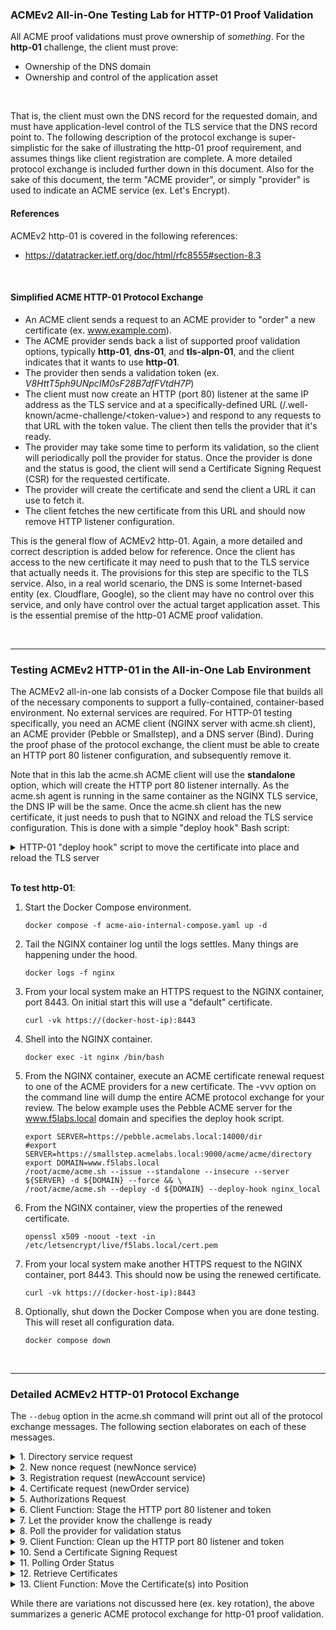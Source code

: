 ### ACMEv2 All-in-One Testing Lab for HTTP-01 Proof Validation
All ACME proof validations must prove ownership of *something*. For the **http-01** challenge, the client must prove:

- Ownership of the DNS domain
- Ownership and control of the application asset

<br />

That is, the client must own the DNS record for the requested domain, and must have application-level control of the TLS service that the DNS record point to. The following description of the protocol exchange is super-simplistic for the sake of illustrating the http-01 proof requirement, and assumes things like client registration are complete. A more detailed protocol exchange is included further down in this document. Also for the sake of this document, the term "ACME provider", or simply "provider" is used to indicate an ACME service (ex. Let's Encrypt).

#### References
ACMEv2 http-01 is covered in the following references:
- https://datatracker.ietf.org/doc/html/rfc8555#section-8.3

<br />

#### Simplified ACME HTTP-01 Protocol Exchange
- An ACME client sends a request to an ACME provider to "order" a new certificate (ex. www.example.com).
- The ACME provider sends back a list of supported proof validation options, typically **http-01**, **dns-01**, and **tls-alpn-01**, and the client indicates that it wants to use **http-01**.
- The provider then sends a validation token (ex. _V8HttT5ph9UNpcIM0sF28B7dfFVtdH7P_)
- The client must now create an HTTP (port 80) listener at the same IP address as the TLS service and at a specifically-defined URL (/.well-known/acme-challenge/\<token-value\>) and respond to any requests to that URL with the token value. The client then tells the provider that it's ready.
- The provider may take some time to perform its validation, so the client will periodically poll the provider for status. Once the provider is done and the status is good, the client will send a Certificate Signing Request (CSR) for the requested certificate.
- The provider will create the certificate and send the client a URL it can use to fetch it.
- The client fetches the new certificate from this URL and should now remove HTTP listener configuration.

This is the general flow of ACMEv2 http-01. Again, a more detailed and correct description is added below for reference. Once the client has access to the new certificate it may need to push that to the TLS service that actually needs it. The provisions for this step are specific to the TLS service. Also, in a real world scenario, the DNS is some Internet-based entity (ex. Cloudflare, Google), so the client may have no control over this service, and only have control over the actual target application asset. This is the essential premise of the http-01 ACME proof validation.

<br />

-----

### Testing ACMEv2 HTTP-01 in the All-in-One Lab Environment
The ACMEv2 all-in-one lab consists of a Docker Compose file that builds all of the necessary components to support a fully-contained, container-based environment. No external services are required. For HTTP-01 testing specifically, you need an ACME client (NGINX server with acme.sh client), an ACME provider (Pebble or Smallstep), and a DNS server (Bind). During the proof phase of the protocol exchange, the client must be able to create an HTTP port 80 listener configuration, and subsequently remove it. 

Note that in this lab the acme.sh ACME client will use the **standalone** option, which will create the HTTP port 80 listener internally. As the acme.sh agent is running in the same container as the NGINX TLS service, the DNS IP will be the same. Once the acme.sh client has the new certificate, it just needs to push that to NGINX and reload the TLS service configuration. This is done with a simple "deploy hook" Bash script:

<details>
  <summary>HTTP-01 "deploy hook" script to move the certificate into place and reload the TLS server</summary>
  
  ```shell
  #!/usr/bin/bash
  nginx_local_deploy() {
      _cdomain="$1"
      _ckey="$2"
      _ccert="$3"
      _cca="$4"
      _cfullchain="$5"

      cp -f "$_ccert" /etc/letsencrypt/live/f5labs.local/cert.pem
      cp -f "$_ckey" /etc/letsencrypt/live/f5labs.local/privkey.pem
      cp -f "$_cfullchain" /etc/letsencrypt/live/f5labs.local/chain.pem
      nginx -s reload
  }
  ```
</details>

<br />

**To test http-01**:

1. Start the Docker Compose environment.
   ```shell
   docker compose -f acme-aio-internal-compose.yaml up -d
   ```
2. Tail the NGINX container log until the logs settles. Many things are happening under the hood.
   ```shell
   docker logs -f nginx
   ```
3. From your local system make an HTTPS request to the NGINX container, port 8443. On initial start this will use a "default" certificate.
   ```shell
   curl -vk https://(docker-host-ip):8443
   ```
4. Shell into the NGINX container.
   ```shell
   docker exec -it nginx /bin/bash
   ```
5. From the NGINX container, execute an ACME certificate renewal request to one of the ACME providers for a new certificate. The -vvv option on the command line will dump the entire ACME protocol exchange for your review. The below example uses the Pebble ACME server for the www.f5labs.local domain and specifies the deploy hook script.
   ```shell
   export SERVER=https://pebble.acmelabs.local:14000/dir
   #export SERVER=https://smallstep.acmelabs.local:9000/acme/acme/directory
   export DOMAIN=www.f5labs.local
   /root/acme/acme.sh --issue --standalone --insecure --server ${SERVER} -d ${DOMAIN} --force && \
   /root/acme/acme.sh --deploy -d ${DOMAIN} --deploy-hook nginx_local
   ```
6. From the NGINX container, view the properties of the renewed certificate.
   ```shell
   openssl x509 -noout -text -in /etc/letsencrypt/live/f5labs.local/cert.pem
   ```
7. From your local system make another HTTPS request to the NGINX container, port 8443. This should now be using the renewed certificate.
   ```shell
   curl -vk https://(docker-host-ip):8443
   ```
8. Optionally, shut down the Docker Compose when you are done testing. This will reset all configuration data.
   ```shell
   docker compose down
   ```

<br />

-----
### Detailed ACMEv2 HTTP-01 Protocol Exchange

The ```--debug``` option in the acme.sh command will print out all of the protocol exchange messages. The following section elaborates on each of these messages.

<details>
  <summary>1. Directory service request</summary>
  <br />
  This is the only URL that is required to be known in advance, as the response will list the URLs for the other services. Within the directory listing there should minimally be resources for "NewAccount" (registration), "newNonce" (getting a new nonce), and "newOrder" (requesting certificate(s)). Optionally there may also be "revokeCert" (revoke an issued certificate) and "keyChange" (rotate registration key) services.
  <br />
  
  ```
  GET https://pebble.acmelabs.local:14000/dir
  -------------------------------------------
  HTTP 200
  Cache-Control: public, max-age=0, no-cache
  Content-Type: application/json; charset=utf-8
  {
     "keyChange": "https://pebble.acmelabs.local:14000/rollover-account-key",
     "meta": {
        "externalAccountRequired": false,
        "termsOfService": "data:text/plain,Do%20what%20thou%20wilt"
     },
     "newAccount": "https://pebble.acmelabs.local:14000/sign-me-up",
     "newNonce": "https://pebble.acmelabs.local:14000/nonce-plz",
     "newOrder": "https://pebble.acmelabs.local:14000/order-plz",
     "revokeCert": "https://pebble.acmelabs.local:14000/revoke-cert"
  }
  ```
</details>
<details>
  <summary>2. New nonce request (newNonce service)</summary>
  <br />
  All subsequent requests must contain a Nonce value to protect against replay attacks. To get the initial nonce the client makes a HEAD request to the "newNonce" service URL, which is then returned in a "Replay-Nonce" header.
  <br />
  
  ```
  HEAD https://pebble.acmelabs.local:14000/nonce-plz
  -------------------------------------------
  HTTP 200
  Cache-Control: public, max-age=0, no-cache
  Link: <https://pebble.acmelabs.local:14000/dir>;rel="index"
  Replay-Nonce: _1lC0k2yni8FlVMY0bnaKA
  ```
</details>
<details>
  <summary>3. Registration request (newAccount service)</summary>
  <br />
  Assuming the client has not yet registered with the ACME provider, it needs to first make a POST request to the "newAccount" service. The content of the request payload includes a "payload" block containing the "contact" email address and agreement to the provider's terms-of-service, a "protected" block that contains the previous nonce, service URL, and JSON web key attributes (algorithm, key type, modulus[n], and exponent[e]), and a "signature" block that is a digital signature using the client's private key. Note that in this and all following requests, the "protected" and "payload" blocks are base64-encoded. These are shown decoded here to better understand the protocol exchange. Also note that the provider should return a new nonce value in each response, which the client should use in the subsequent request.
  <br />
  
  ```
  POST https://pebble.acmelabs.local:14000/sign-me-up
  {
    "protected": {
        "alg": "RS256", 
        "jwk": {
           "n": "yNZZe54dnQk_KggAbe-txbibe-...", 
           "e": "AQAB", 
           "kty": "RSA"
        }, 
        "nonce": "_1lC0k2yni8FlVMY0bnaKA", 
        "url": "https://pebble.acmelabs.local:14000/sign-me-up"
     },
    "signature": "...",
    "payload": {
        "contact": [
           "mailto:admin@f5labs.local"
        ],
        "termsOfServiceAgreed": true
     }
  }
  -------------------------------------------
  HTTP 201
  Cache-Control: public, max-age=0, no-cache
  Content-Type: application/json; charset=utf-8
  Link: <https://pebble.acmelabs.local:14000/dir>;rel="index"
  Location: https://pebble.acmelabs.local:14000/my-account/1
  Replay-Nonce: _1lC0k2yni8FlVMY0bnaKA
  {
     "status": "valid",
     "contact": [
        "mailto:admin@f5labs.local"
     ],
     "orders": "https://pebble.acmelabs.local:14000/list-orderz/1",
     "key": {
        "kty": "RSA",
        "n": "yNZZe54dnQk_KggAbe-txbibe-...",
        "e": "AQAB"
     }
  }
  ```
</details>
<details>
  <summary>4. Certificate request (newOrder service)</summary>
  <br />
  The client is now request to request a new certificate. To do that it makes a POST request to the "newOrder" service URL, and in that request it supplies a similar (base64-encoded) "protected" block, a (base64-encoded) "payload" block that contains an "identifiers" array of domain names (the certificate domains requested), and "signature" block. The provider will return two important URLs:
  <br />
  
  - authorizations: an array listing the URL(s) to query to get challenge information
  - finalize: the URL that will be used once the challenges are successful
  
  ```
  POST https://pebble.acmelabs.local:14000/order-plz
  {
    "protected": {
        "alg": "RS256", 
        "kid": "https://pebble.acmelabs.local:14000/my-account/1", 
        "nonce": "_1lC0k2yni8FlVMY0bnaKA", 
        "url": "https://pebble.acmelabs.local:14000/order-plz"
    },
    "signature": "knkitI-EQ0V4SgDCjlFTCraBjy...",
    "payload": "{
    "identifiers": [
      {
        "type": "dns",
        "value": "www.f5labs.local"
      }
    ]
  }
  -------------------------------------------
  HTTP 201
  Cache-Control: public, max-age=0, no-cache
  Content-Type: application/json; charset=utf-8
  Link: <https://pebble.acmelabs.local:14000/dir>;rel="index"
  Location: https://pebble.acmelabs.local:14000/my-order/89IpX7w9L0vFmE-82kmUxE5X1r-8_lIORXOh2kNxrUY
  Replay-Nonce: tG2LvEiAWlqayLL1Xd5p0A
  {
     "status": "pending",
     "expires": "2024-07-04T12:23:37Z",
     "identifiers": [
        {
           "type": "dns",
           "value": "www.f5labs.local"
        }
     ],
     "finalize": "https://pebble.acmelabs.local:14000/finalize-order/89IpX7w9L0vFmE-82kmUxE5X1r-8_lIORXOh2kNxrUY",
     "authorizations": [
        "https://pebble.acmelabs.local:14000/authZ/ypVmnrbvWsEjONv0ygSAPCkh7LaLSq0O98DqohHr0Y0"
     ]
  }
  ```
</details>
<details>
  <summary>5. Authorizations Request</summary>
  <br />
  The client sends its request with "protected" block, an empty "payload" block, and the "signature" block. The authorizations request should return an array of "challenges" - the set of proof validation functions (ex. http-01, dns-01, tls-alpn-01) and corresponding ephemeral validation tokens. 
  <br />
  
  ```
  POST https://pebble.acmelabs.local:14000/authZ/ypVmnrbvWsEjONv0ygSAPCkh7LaLSq0O98DqohHr0Y0
  {
    "protected": {
        "alg": "RS256", 
        "kid": "https://pebble.acmelabs.local:14000/my-account/1", 
        "nonce": "tG2LvEiAWlqayLL1Xd5p0A", 
        "url": "https://pebble.acmelabs.local:14000/authZ/ypVmnrbvWsEjONv0ygSAPCkh7LaLSq0O98DqohHr0Y0"
    },
    "signature": "OLFcTqqJjkNiPRMES5romppnuA...",
    "payload": ""
  }
  -------------------------------------------
  HTTP 200
  Cache-Control: public, max-age=0, no-cache
  Content-Type: application/json; charset=utf-8
  Link: <https://pebble.acmelabs.local:14000/dir>;rel="index"
  Replay-Nonce: LYvJr3PloWaEhjxpXwtJ2A
  {
     "status": "pending",
     "identifier": {
        "type": "dns",
        "value": "www.f5labs.local"
     },
     "challenges": [
        {
           "type": "dns-01",
           "url": "https://pebble.acmelabs.local:14000/chalZ/xuwc6c_dIoeN7SzdV6c4xB-i1B3ia3can6U3H55c8r8",
           "token": "H75UagVrBg9FK6f2rV2zBJiF2GX5jJa5tgJDaZb-MZo",
           "status": "pending"
        },
        {
           "type": "tls-alpn-01",
           "url": "https://pebble.acmelabs.local:14000/chalZ/FlVXCjrD43-pnYWUBsENWP8dI7Bab24GIiK0CE9tnq4",
           "token": "Iz3lA6KEaBqjCDfSE2ZtcTXsDxjcx2-ZlhC4aclfqhw",
           "status": "pending"
        },
        {
           "type": "http-01",
           "url": "https://pebble.acmelabs.local:14000/chalZ/j2JwAI_xnIjY3uez8MzXprPXcb4ghA94oC2F4Ih9mf4",
           "token": "LGbvLqb26AIdrnBnjDGfnu1ACE2zT_JUOobv6dCCfxY",
           "status": "pending"
        }
     ],
     "expires": "2024-07-03T13:23:37Z"
  }
  ```
</details>
<details>
  <summary>6. Client Function: Stage the HTTP port 80 listener and token</summary>
  <br />
  The implementation of this step is dependent on both the client's capabilities and the target TLS resource. With the http-01 proof validation, the provider is going to query public DNS for the IP of the requested domain and then make an HTTP port 80 request to that domain seeking a response on the "/.well-known/acme-challenge/[token]" URL, expecting the token to be in the response. This proves to the provider that the requestor owns both the DNS record and the application asset. Using the --standalone option on the acme.sh client enables it to stand up an ephemeral HTTP port 80 listener directly (without needing to manipulate the NGINX TLS server). This works because the acme.sh client is running on the same server address as the NGINX instance. In a real-world scenario, however, it is often useful to manipulate the TLS server's configuration to have it listen on HTTP port 80 and respond with the validation token. This can be handled in several ways:

- Pre-stage the /.well-known/acme-challenge/ HTTP port 80 listener in the web server's configuration and then have the ACME client drop the token into that "folder" during the proof validation.
- Use a script to create a temporary HTTP port 80 listener config on the web server and insert the validation token.

Again, the best approach depends on the capabilities of the ACME client and target TLS resource. For example, the first option is technically easier and doesn't typically require a configuration reload, however would leave an HTTP port 80 listener open. The second option would require a configuration reload, but with a server like NGINX this isn't usually a problem.
  <br /><br />
</details>
<details>
  <summary>7. Let the provider know the challenge is ready</summary>
  <br />
  Notice also the "url" value in the http-01 block of the authorizations response. This URL is how the client will indicate its preference to use http-01 proof validation. The client needs to make a POST request to this URL, pass in "protected" block, empty "payload" block, and the "signature" block. The provider will return the same http-01 authorizations block with a "pending" status, indicating it will commence validation.
  <br />
  
  ```
  POST https://pebble.acmelabs.local:14000/chalZ/j2JwAI_xnIjY3uez8MzXprPXcb4ghA94oC2F4Ih9mf4
  {
    "protected": {
        "alg": "RS256", 
        "kid": "https://pebble.acmelabs.local:14000/my-account/1", 
        "nonce": "LYvJr3PloWaEhjxpXwtJ2A", 
        "url": "https://pebble.acmelabs.local:14000/chalZ/j2JwAI_xnIjY3uez8MzXprPXcb4ghA94oC2F4Ih9mf4"
    },
    "signature": "Oh6Y0dRxESsNNZd4byOgdWt9lt...",
    "payload": "{}"
  }
  -------------------------------------------
  HTTP 200
  Cache-Control: public, max-age=0, no-cache
  Content-Type: application/json; charset=utf-8
  Link: <https://pebble.acmelabs.local:14000/dir>;rel="index", <https://pebble.acmelabs.local:14000/authZ/ypVmnrbvWsEjONv0ygSAPCkh7LaLSq0O98DqohHr0Y0>;rel="up"
  Replay-Nonce: 5WLGGTY2Q62HtrUbkLYGmg
  {
     "type": "http-01",
     "url": "https://pebble.acmelabs.local:14000/chalZ/j2JwAI_xnIjY3uez8MzXprPXcb4ghA94oC2F4Ih9mf4",
     "token": "LGbvLqb26AIdrnBnjDGfnu1ACE2zT_JUOobv6dCCfxY",
     "status": "pending"
  }
  ```
</details>
<details>
  <summary>8. Poll the provider for validation status</summary>
  <br />
  A busy ACME provider may take some time to get to this validation, so the client should continue to poll the provider for status. To do that it makes a POST request to the same authorizations URL, passing in "protected" block, empty "payload" block, and the "signature" block. Once the provider has had a chance to validate the challenge (query the DNS TXT record) it will return a response to the client's poll indicating a "valid" status.
  <br />
  
  ```
  POST https://pebble.acmelabs.local:14000/authZ/ypVmnrbvWsEjONv0ygSAPCkh7LaLSq0O98DqohHr0Y0
  {
    "protected": {
        "alg": "RS256", 
        "kid": "https://pebble.acmelabs.local:14000/my-account/1", 
        "nonce": "5WLGGTY2Q62HtrUbkLYGmg", 
        "url": "https://pebble.acmelabs.local:14000/authZ/ypVmnrbvWsEjONv0ygSAPCkh7LaLSq0O98DqohHr0Y0"
    },
    "signature": "ED0Fz2woEHf2-rod3h4g5e82-1...",
    "payload": ""
  }
  -------------------------------------------
  HTTP 200
  Cache-Control: public, max-age=0, no-cache
  Content-Type: application/json; charset=utf-8
  Link: <https://pebble.acmelabs.local:14000/dir>;rel="index"
  Replay-Nonce: 2M9cK4dU0FY4viOVSjmV8A
  {
     "status": "valid",
     "identifier": {
        "type": "dns",
        "value": "www.f5labs.local"
     },
     "challenges": [
        {
           "type": "http-01",
           "url": "https://pebble.acmelabs.local:14000/chalZ/j2JwAI_xnIjY3uez8MzXprPXcb4ghA94oC2F4Ih9mf4",
           "token": "LGbvLqb26AIdrnBnjDGfnu1ACE2zT_JUOobv6dCCfxY",
           "status": "valid",
           "validated": "2024-07-03T12:23:37Z"
        }
     ],
     "expires": "2024-07-03T13:23:37Z"
  }
  ```
</details>
<details>
  <summary>9. Client Function: Clean up the HTTP port 80 listener and token</summary>
  <br />
  The implementation of this step is dependent on both the client's capabilities and the target TLS resource. For http-01, this simply means either removing the ephemeral validation token from the HTTP port 80 listener, or removing the HTTP port 80 listener completely.
  <br /><br >
</details>
<details>
  <summary>10. Send a Certificate Signing Request</summary>
  <br />
  As previously noted, the "finalize" URL that came from the newOrder request is to be used once the proof validation is successful. The client needs to make a POST request this URL, sending the "protected" block, a "payload" block containing the certificate signing request (CSR), and the "signature" block. At this point that provider may return one of two things:
  <br />

  - A status of "processing" in which case the client needs to "poll" the order URL in the response "Location" header
  - A status of "valid" in which case it also provides a URL to fetch the new certificate

In the below we show the former "pending" state.
  
  ```
  POST https://pebble.acmelabs.local:14000/finalize-order/89IpX7w9L0vFmE-82kmUxE5X1r-8_lIORXOh2kNxrUY
  {
    "protected": {
        "alg": "RS256", 
        "kid": "https://pebble.acmelabs.local:14000/my-account/1", 
        "nonce": "2M9cK4dU0FY4viOVSjmV8A", 
        "url": "https://pebble.acmelabs.local:14000/finalize-order/89IpX7w9L0vFmE-82kmUxE5X1r-8_lIORXOh2kNxrUY"
    },
    "signature": "F9Oy8VYG4NZyE9P5JgV8Q8s1fi...",
    "payload": {
        "csr": "MIHqMIGQAgEAMAAwWTATBgcqhk..."
     }
  }
  -------------------------------------------
  HTTP 200
  Cache-Control: public, max-age=0, no-cache
  Content-Type: application/json; charset=utf-8
  Link: <https://pebble.acmelabs.local:14000/dir>;rel="index"
  Location: https://pebble.acmelabs.local:14000/my-order/89IpX7w9L0vFmE-82kmUxE5X1r-8_lIORXOh2kNxrUY
  Replay-Nonce: m9uZCc-gDt_QsAuDlYt66w
  {
     "status": "processing",
     "expires": "2024-07-04T12:23:37Z",
     "identifiers": [
        {
           "type": "dns",
           "value": "www.f5labs.local"
        }
     ],
     "finalize": "https://pebble.acmelabs.local:14000/finalize-order/89IpX7w9L0vFmE-82kmUxE5X1r-8_lIORXOh2kNxrUY",
     "authorizations": [
        "https://pebble.acmelabs.local:14000/authZ/ypVmnrbvWsEjONv0ygSAPCkh7LaLSq0O98DqohHr0Y0"
     ]
  }
  ```
</details>
<details>
  <summary>11. Polling Order Status</summary>
  <br />
  Assuming the status value is "processing" from the finalize-order request and no certificate URL has been returned, the client will continue to poll the for the order status, eventually getting back a status of "valid" and a certificate URL:
  <br />
  
  ```
  POST https://pebble.acmelabs.local:14000/my-order/89IpX7w9L0vFmE-82kmUxE5X1r-8_lIORXOh2kNxrUY
  {
    "protected": {
        "alg": "RS256", 
        "kid": "https://pebble.acmelabs.local:14000/my-account/1", 
        "nonce": "m9uZCc-gDt_QsAuDlYt66w", 
        "url": "https://pebble.acmelabs.local:14000/my-order/89IpX7w9L0vFmE-82kmUxE5X1r-8_lIORXOh2kNxrUY"
    },
    "signature": "PfZp4Erw9BsHOeRJsxeHyz3Rox...",
    "payload": ""
  }
  -------------------------------------------
  HTTP 200
  Cache-Control: public, max-age=0, no-cache
  Content-Type: application/json; charset=utf-8
  Link: <https://pebble.acmelabs.local:14000/dir>;rel="index"
  Replay-Nonce: LS4vJrt_AjcplOyPeHxTJw
  {
     "status": "valid",
     "expires": "2024-07-04T12:23:37Z",
     "identifiers": [
        {
           "type": "dns",
           "value": "www.f5labs.local"
        }
     ],
     "finalize": "https://pebble.acmelabs.local:14000/finalize-order/89IpX7w9L0vFmE-82kmUxE5X1r-8_lIORXOh2kNxrUY",
     "authorizations": [
        "https://pebble.acmelabs.local:14000/authZ/ypVmnrbvWsEjONv0ygSAPCkh7LaLSq0O98DqohHr0Y0"
     ],
     "certificate": "https://pebble.acmelabs.local:14000/certZ/730eee6d49373bab"
  }
  ```
</details>
<details>
  <summary>12. Retrieve Certificates</summary>
  <br />
  Once the provider returns the certificate URL, it can use this URL to fetch the new certificate. The provider will usually send both the renewed certificate and its issuer. The certificate(s) will be in PEM format.
  <br />
  
  ```
  POST https://pebble.acmelabs.local:14000/certZ/730eee6d49373bab
  {
    "protected": {
        "alg": "RS256", 
        "kid": "https://pebble.acmelabs.local:14000/my-account/1", 
        "nonce": "LS4vJrt_AjcplOyPeHxTJw", 
        "url": "https://pebble.acmelabs.local:14000/certZ/730eee6d49373bab"
    },
    "signature": "PyZmOf9udEJYftlgVIX-hQ2VKL...",
    "payload": ""
  }
  -------------------------------------------
  HTTP 200
  Cache-Control: public, max-age=0, no-cache
  Content-Type: application/pem-certificate-chain; charset=utf-8
  Link: <https://pebble.acmelabs.local:14000/dir>;rel="index", <https://pebble.acmelabs.local:14000/certZ/730eee6d49373bab/alternate/1>;rel="alternate"
  Replay-Nonce: 1-EDvoC_Lh1wHgr4QVBQMg
  Transfer-Encoding: chunked
  
  -----BEGIN CERTIFICATE-----
  MIICmDCCAYCgAwIBAgIIcw7ubUk3O6swDQYJKoZIhvcNAQELBQAwKDEmMCQGA1UE
  ...
  YWuTWjzfrmUVM37Pbeoru5tR+kW2LwLuKw+pkECuV4tBLq6L0mgy4Gk/RDk=
  -----END CERTIFICATE-----
  -----BEGIN CERTIFICATE-----
  MIIDUDCCAjigAwIBAgIId5Z4J4JfGSYwDQYJKoZIhvcNAQELBQAwIDEeMBwGA1UE
  ...
  cL6yx5whyngs+a2EhHPLAe5sSCLLpGux7aAOsLKk+VSUsvwP
  -----END CERTIFICATE-----
  ```
</details>
<details>
  <summary>13. Client Function: Move the Certificate(s) into Position</summary>
  <br />
  Wherever the ACME client may be running, it now needs to move the new certificate(s) into position where the TLS server needs them. In the case of a server like NGINX, it also needs to reload the configuration data to update the certificates in memory. For the sake of completeness, this lab's Bash script is included that simply copies the renewed certificates into the location that NGINX is expecting, and then issues a config reload. This process is otherwise highly dependent on the TLS server. The following is called from the acme.sh ```--deploy``` function.
  <br />
  
  ```
  #!/usr/bin/bash
  nginx_local_deploy() {
      _cdomain="$$1"
      _ckey="$$2"
      _ccert="$$3"
      _cca="$$4"
      _cfullchain="$$5"

      cp -f "$$_ccert" /etc/letsencrypt/live/f5labs.local/cert.pem
      cp -f "$$_ckey" /etc/letsencrypt/live/f5labs.local/privkey.pem
      cp -f "$$_cfullchain" /etc/letsencrypt/live/f5labs.local/chain.pem
      nginx -s reload
  }
  ```
</details>

While there are variations not discussed here (ex. key rotation), the above summarizes a generic ACME protocol exchange for http-01 proof validation.



























